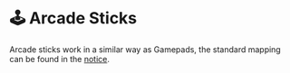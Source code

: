 # 🕹 Arcade Sticks

Arcade sticks work in a similar way as Gamepads, the standard mapping can be found in the [notice](http://retrobat.ovh/notice/notice.pdf).

<figure><img src="https://i.imgur.com/lHLGaV0.png" alt=""><figcaption></figcaption></figure>
